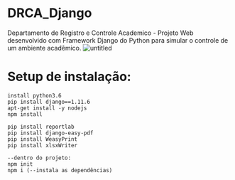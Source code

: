 # DRCA_Django
Departamento de Registro e Controle Academico - Projeto Web desenvolvido com Framework Django do Python para simular o controle de um ambiente acadêmico.
![untitled](https://user-images.githubusercontent.com/25140680/32119585-735b6688-bb34-11e7-8204-af14a97dc680.png)
# Setup de instalação:
    install python3.6
    pip install django==1.11.6
    apt-get install -y nodejs
    npm install

    pip install reportlab
    pip install django-easy-pdf
    pip install WeasyPrint
    pip install xlsxWriter
    
    --dentro do projeto:
    npm init 
    npm i (--instala as dependências)

